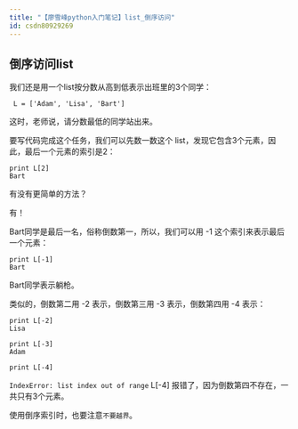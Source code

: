 ```yaml
---
title: "【廖雪峰python入门笔记】list_倒序访问"
id: csdn80929269
---
```


## 倒序访问list

我们还是用一个list按分数从高到低表示出班里的3个同学：

```
 L = ['Adam', 'Lisa', 'Bart']
```

这时，老师说，请分数最低的同学站出来。

要写代码完成这个任务，我们可以先数一数这个 list，发现它包含3个元素，因此，最后一个元素的索引是2：

```
print L[2]
Bart
```

有没有更简单的方法？

有！

Bart同学是最后一名，俗称倒数第一，所以，我们可以用 -1 这个索引来表示最后一个元素：

```
print L[-1]
Bart
```

Bart同学表示躺枪。

类似的，倒数第二用 -2 表示，倒数第三用 -3 表示，倒数第四用 -4 表示：

```
print L[-2]
Lisa
```

```
print L[-3]
Adam
```

```
print L[-4]
```

`IndexError: list index out of range`
L[-4] 报错了，因为倒数第四不存在，一共只有3个元素。

使用倒序索引时，也要注意`不要越界`。